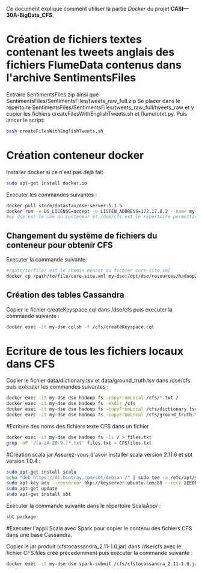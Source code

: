 Ce document explique comment utiliser la partie *Docker* du projet **CASI—30A-BigData_CFS**.

# Création de fichiers textes contenant les tweets anglais des fichiers FlumeData contenus dans l'archive SentimentsFiles

Extraire SentimentsFiles.zip ainsi que SentimentsFiles/SentimentsFiles/tweets_raw_full.zip
Se placer dans le répertoire SentimentsFiles/SentimentsFiles/tweets_raw_full/tweets_raw et y copier les fichiers createFilesWithEnglishTweets.sh et flumetotxt.py. Puis lancer le script:

```bash
bash createFilesWithEnglishTweets.sh  
```

# Création conteneur docker
Installer docker si ce n'est pas déjà fait
```bash
sudo apt-get install docker.io
```

Executer les commandes suivantes :

```bash
docker pull store/datastax/dse-server:5.1.5
docker run -e DS_LICENSE=accept -e LISTEN_ADDRESS=172.17.0.2 --name my-dse -d -v /dse/cfs:/cfs store/datastax/dse-server:5.1.5 -kgs
#my dse est le nom du conteneur et /dse/cfs est le répertoire permettant de transférer des fichiers au répertoire /cfs du conteneur docker. LISTEN_ADDRESS est l'adresse IP du noeud.
```
## Changement du système de fichiers du conteneur pour obtenir CFS

Executer la commande suivante: 
```bash
#/path/to/file/ est le chemin menant au fichier core-site.xml
docker cp /path/to/file/core-site.xml my-dse:/opt/dse/resources/hadoop2-client/conf
```

## Création des tables Cassandra
Copier le fichier createKeyspace.cql dans /dse/cfs puis executer la commande suivante :

```bash
docker exec -it my-dse cqlsh -f /cfs/createKeyspace.cql
```

# Ecriture de tous les fichiers locaux dans CFS
Copier le fichier data/dictionary.tsv et data/ground_truth.tsv dans /dse/cfs puis exécuter les commandes suivantes :

```bash
docker exec -it my-dse dse hadoop fs -copyFromLocal /cfs/*.txt /
docker exec -it my-dse dse hadoop fs -mkdir /cfs
docker exec -it my-dse dse hadoop fs -copyFromLocal /cfs/dictionary.tsv /cfs
docker exec -it my-dse dse hadoop fs -copyFromLocal /cfs/ground_truth.tsv /cfs
```

#Ecriture des noms des fichiers texte CFS dans un fichier

```bash
docker exec -it my-dse dse hadoop fs -ls / > files.txt
grep -oP '/[a-zA-Z0-9.]*.txt' files.txt > CFSfiles.txt
```
#Création scala jar
Assurez-vous d'avoir installer scala version 2.11.6 et sbt version 1.0.4 :

```bash
sudo apt-get install scala
echo "deb https://dl.bintray.com/sbt/debian /" | sudo tee -a /etc/apt/sources.list.d/sbt.list
sudo apt-key adv --keyserver hkp://keyserver.ubuntu.com:80 --recv 2EE0EA64E40A89B84B2DF73499E82A75642AC823
sudo apt-get update
sudo apt-get install sbt
```
Exécuter la commande suivante dans le répertoire ScalaApp/ :

```bash
sbt package
```
#Executer l'appli Scala avec Spark pour copier le contenu des fichiers CFS dans une base Cassandra.

Copier le jar produit (cfstocassandra_2.11-1.0.jar) dans /dse/cfs avec le fichier CFS.files créé précedemment puis exécuter la commande suivante :

```bash
docker exec -it my-dse dse spark-submit /cfs/cfstocassandra_2.11-1.0.jar /cfs/CFSfiles.txt /cfs/dictionary.tsv /cfs/ground_truth.tsv
```
